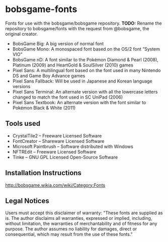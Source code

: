 # bobsgame-fonts
Fonts for use with the bobsgame/bobsgame repository. **TODO:** Rename the repository to bobsgame/fonts with the request from @bobsgame, the original creator.
* BobsGame Big: A big version of normal font
* BobsGame Mono: A monospaced font based on the OS/2 font “System VIO”
* BobsGame nD: A font similar to the Pokémon Diamond & Pearl (2008), Platinum (2009) and HeartGold & SoulSilver (2010) games
* Pixel Sans: A multilingual font based on the font used in many Nintendo DS and Game Boy Advance games
* Pixel Sans Fallback: Will be used in Japanese and Korean language versions
* Pixel Sans Terminal: An alternate version with all the lowercase letters changed to match the font used in SC UniPad (2006)
* Pixel Sans Textbook: An alternate version with the font similar to Pokémon Black & White (2011)

## Tools used
* CrystalTile2 – Freeware Licensed Software
* FontCreator – Shareware Licensed Software
* Microsoft Paintbrush – Software distributed with Windows
* NFTREdit – Freeware Licensed Software
* Tinke – GNU GPL Licensed Open-Source Software

## Installation Instructions
http://bobsgame.wikia.com/wiki/Category:Fonts

## Legal Notices
Users must accept this disclaimer of warranty: "These fonts are supplied as is. The author disclaims all warranties, expressed or implied, including, without limitation, the warranties of merchantability and of fitness for any purpose. The author assumes no liability for damages, direct or consequential, which may result from the use of these fonts."
